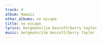 ```yaml
---
track: 4
album: Hawaii
other_albums: no escape
title: no escape
lyrics: bergmann/jim bescott/barry taylor
music: bergmann/jim bescott/barry taylor
---
```

